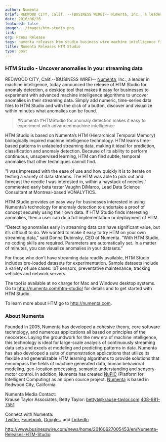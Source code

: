 ```yaml
---
author: Numenta
brief: REDWOOD CITY, Calif. --(BUSINESS WIRE)-- Numenta, Inc., a leader in machine intelligence, today announced the release of HTM Studio for anomaly detection, a desktop tool that makes it easy for businesses to experiment with advanced machine intelligence algorithms to uncover anomalies in their streaming data.
date: 2016/06/26
featured: false
image: ../images/htm-studio.png
link:
org: Press Release
tags: numenta releases htm studio business wire machine intelligence find anomalies streaming data
title: Numenta Releases HTM Studio
type: post
---
```


### HTM Studio - Uncover anomalies in your streaming data

REDWOOD CITY, Calif.--(BUSINESS WIRE)-- [Numenta](/), Inc., a leader in machine
intelligence, today announced the release of HTM Studio for anomaly detection, a
desktop tool that makes it easy for businesses to experiment with advanced
machine intelligence algorithms to uncover anomalies in their streaming data.
Simply add numeric, time-series data files to HTM Studio and with the click of a
button, discover and visualize within minutes what anomalies can be found.

> #Numenta #HTMStudio for anomaly detection makes it easy to experiment with
> advanced machine intelligence

HTM Studio is based on Numenta’s HTM (Hierarchical Temporal Memory) biologically
inspired machine intelligence technology. HTM learns time-based patterns in
unlabeled streaming data, making it ideal for prediction, classification and
anomaly detection. Because of its ability to perform continuous, unsupervised
learning, HTM can find subtle, temporal anomalies that other techniques cannot
find.

"I was impressed with the ease of use and how quickly it is to iterate on
testing a variety of data streams. The HTM was able to pick out and forecast the
needle I was interested in, within a haystack of needles,” commented early beta
tester Vaughn DiMarco, Lead Data Science Consultant at Montreal-based
VONALYTICS.

HTM Studio provides an easy way for businesses interested in using Numenta’s
technology for anomaly detection to undertake a proof of concept securely using
their own data. If HTM Studio finds interesting anomalies, then a user can do a
full implementation or deployment of HTM.

“Detecting anomalies early in streaming data can have significant value, but
it’s difficult to do. We wanted to make it easy to try HTM on your own streaming
data,” said Donna Dubinsky, CEO of Numenta. “With HTM Studio, no coding skills
are required. Parameters are automatically set. In a matter of minutes, you can
visualize anomalies in your datasets.”

For those who don’t have streaming data readily available, HTM Studio includes
pre-loaded datasets for experimentation. Sample datasets include a variety of
use cases: IoT sensors, preventative maintenance, tracking vehicles and network
servers.

The tool is available at no charge for Mac and Windows desktop systems. Go to
http://numenta.com/htm-studio/ for details and to get started with HTM Studio.

To learn more about HTM go to http://numenta.com.

### About Numenta

Founded in 2005, Numenta has developed a cohesive theory, core software
technology, and numerous applications all based on principles of the neocortex.
Laying the groundwork for the new era of machine intelligence, this technology
is ideal for large-scale analysis of continuously streaming data sets and excels
at modeling and predicting patterns in data. Numenta has also developed a suite
of demonstration applications that utilize its flexible and generalizable HTM
learning algorithms to provide solutions that encompass the fields of machine
generated data, human behavioral modeling, geo-location processing, semantic
understanding and sensory-motor control. In addition, Numenta has created
[NuPIC](http://numenta.org) (Platform for Intelligent Computing) as an open
source project. [Numenta](/) is based in Redwood City, California.

Numenta Media Contact: <br/>
Krause Taylor Associates,
Betty Taylor:
[bettyt@krause-taylor.com](mailto:bettyt@krause-taylor.com)
[408-981-7551](tel:+1-408-981-7551)

Connect with Numenta: <br/> <t render="hbs">
  [Twitter]({{site.paths.social.twitter}}),
  [Facebook]({{site.paths.social.facebook}}),
  [Google+]({{site.paths.social.googleplus}}) and
  [LinkedIn]({{site.paths.social.linkedin}})
</t>

http://www.businesswire.com/news/home/20160627005453/en/Numenta-Releases-HTM-Studio
